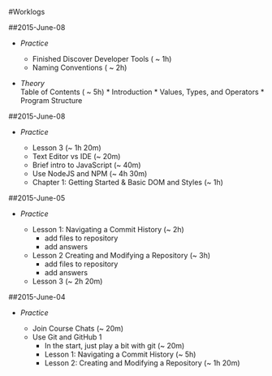 #Worklogs

##2015-June-08

* *Practice*
	* Finished Discover Developer Tools ( ~ 1h)
	* Naming Conventions ( ~ 2h)

* *Theory*	
	Table of Contents ( ~ 5h)
		* Introduction
		* Values, Types, and Operators
		* Program Structure
		


##2015-June-08

* *Practice*

	* Lesson 3 (~ 1h 20m) 
	* Text Editor vs IDE (~ 20m)
	* Brief intro to JavaScript (~ 40m)
	* Use NodeJS and NPM (~ 4h 30m)
	* Chapter 1: Getting Started & Basic DOM and Styles (~ 1h)


##2015-June-05

* *Practice*
	
	* Lesson 1: Navigating a Commit History (~ 2h)
		* add files to repository
		* add answers
	* Lesson 2 Creating and Modifying a Repository (~ 3h)
		* add files to repository
		* add answers
	* Lesson 3 (~ 2h 20m)

##2015-June-04

* *Practice*

	* Join Course Chats (~ 20m)
	* Use Git and GitHub 1 
		* In the start, just play a bit with git (~ 20m)
		* Lesson 1: Navigating a Commit History (~ 5h)
		* Lesson 2: Creating and Modifying a Repository (~ 1h 20m)
